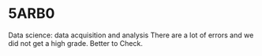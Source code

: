 # 5ARB0
Data science: data acquisition and analysis
There are a lot of errors and we did not get a high grade. Better to Check.

